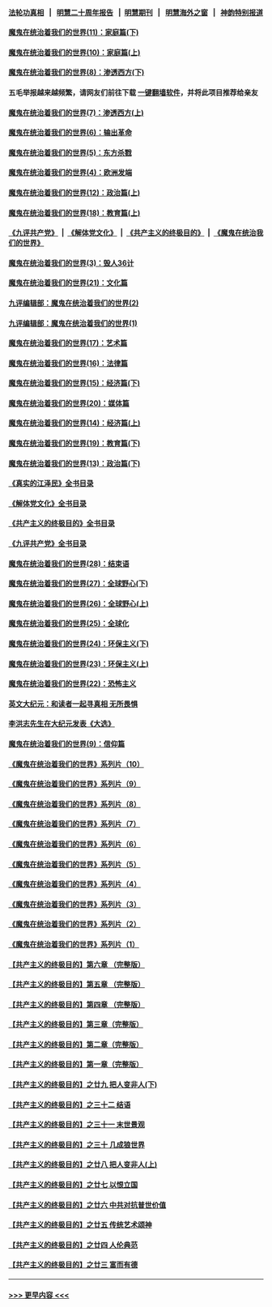 #### [法轮功真相](https://github.com/gfw-breaker/truth/blob/master/README.md?t=0) &nbsp;&nbsp;|&nbsp;&nbsp; [明慧二十周年报告](https://github.com/gfw-breaker/mh-reports/blob/master/README.md?t=0) &nbsp;&nbsp;|&nbsp;&nbsp;[明慧期刊](https://github.com/gfw-breaker/mh-qikan) &nbsp;&nbsp;|&nbsp;&nbsp; [明慧海外之窗](https://github.com/gfw-breaker/mh-news/blob/master/README.md?t=0) &nbsp;&nbsp;|&nbsp;&nbsp; [神韵特别报道](https://github.com/gfw-breaker/mh-news/blob/master/shenyun.md?t=0)
#### [魔鬼在统治着我们的世界(11)：家庭篇(下)](../pages/nsc422/n10440961.md?t=12100201) 
#### [魔鬼在统治着我们的世界(10)：家庭篇(上)](../pages/nsc422/n10435448.md?t=12100201) 
#### [魔鬼在统治着我们的世界(8)：渗透西方(下)](../pages/nsc422/n10429603.md?t=12100201) 
#### 五毛举报越来越频繁，请网友们前往下载 [一键翻墙软件](https://github.com/gfw-breaker/ssr-accounts)，并将此项目推荐给亲友
#### [魔鬼在统治着我们的世界(7)：渗透西方(上)](../pages/nsc422/n10426013.md?t=12100201) 
#### [魔鬼在统治着我们的世界(6)：输出革命](../pages/nsc422/n10421536.md?t=12100201) 
#### [魔鬼在统治着我们的世界(5)：东方杀戮](../pages/nsc422/n10417707.md?t=12100201) 
#### [魔鬼在统治着我们的世界(4)：欧洲发端](../pages/nsc422/n10414890.md?t=12100201) 
#### [魔鬼在统治着我们的世界(12)：政治篇(上)](../pages/nsc422/n10444576.md?t=12100201) 
#### [魔鬼在统治着我们的世界(18)：教育篇(上)](../pages/nsc422/n10526970.md?t=12100201) 
#### [《九评共产党》](https://github.com/begood0513/9ping.md/blob/master/README.md) &nbsp;|&nbsp; [《解体党文化》](../../../../jtdwh.md/blob/master/README.md)  &nbsp;|&nbsp; [《共产主义的终极目的》](../../../../gczydzjmd.md/blob/master/README.md) &nbsp;|&nbsp; [《魔鬼在统治我们的世界》](../../../../mgztzwmdsj.md/blob/master/README.md) 
#### [魔鬼在统治着我们的世界(3)：毁人36计](../pages/nsc422/n10411583.md?t=12100201) 
#### [魔鬼在统治着我们的世界(21)：文化篇](../pages/nsc422/n10597706.md?t=12100201) 
#### [九评编辑部：魔鬼在统治着我们的世界(2)](../pages/nsc422/n10410036.md?t=12100201) 
#### [九评编辑部：魔鬼在统治着我们的世界(1)](../pages/nsc422/n10406825.md?t=12100201) 
#### [魔鬼在统治着我们的世界(17)：艺术篇](../pages/nsc422/n10499093.md?t=12100201) 
#### [魔鬼在统治着我们的世界(16)：法律篇](../pages/nsc422/n10485969.md?t=12100201) 
#### [魔鬼在统治着我们的世界(15)：经济篇(下)](../pages/nsc422/n10469975.md?t=12100201) 
#### [魔鬼在统治着我们的世界(20)：媒体篇](../pages/nsc422/n10586579.md?t=12100201) 
#### [魔鬼在统治着我们的世界(14)：经济篇(上)](../pages/nsc422/n10457370.md?t=12100201) 
#### [魔鬼在统治着我们的世界(19)：教育篇(下)](../pages/nsc422/n10564808.md?t=12100201) 
#### [魔鬼在统治着我们的世界(13)：政治篇(下)](../pages/nsc422/n10448270.md?t=12100201) 
#### [《真实的江泽民》全书目录](../pages/nsc422/n13721399.md?t=12100201) 
#### [《解体党文化》全书目录](../pages/nsc422/n13721157.md?t=12100201) 
#### [《共产主义的终极目的》全书目录](../pages/nsc422/n13721048.md?t=12100201) 
#### [《九评共产党》全书目录](../pages/nsc422/n13708085.md?t=12100201) 
#### [魔鬼在统治着我们的世界(28)：结束语](../pages/nsc422/n10936246.md?t=12100201) 
#### [魔鬼在统治着我们的世界(27)：全球野心(下)](../pages/nsc422/n10928319.md?t=12100201) 
#### [魔鬼在统治着我们的世界(26)：全球野心(上)](../pages/nsc422/n10900318.md?t=12100201) 
#### [魔鬼在统治着我们的世界(25)：全球化](../pages/nsc422/n10788205.md?t=12100201) 
#### [魔鬼在统治着我们的世界(24)：环保主义(下)](../pages/nsc422/n10695307.md?t=12100201) 
#### [魔鬼在统治着我们的世界(23)：环保主义(上)](../pages/nsc422/n10688613.md?t=12100201) 
#### [魔鬼在统治着我们的世界(22)：恐怖主义](../pages/nsc422/n10614727.md?t=12100201) 
#### [英文大纪元：和读者一起寻真相 无所畏惧](../pages/nsc422/n12542027.md?t=12100201) 
#### [李洪志先生在大纪元发表《大选》](../pages/nsc422/n12534746.md?t=12100201) 
#### [魔鬼在统治着我们的世界(9)：信仰篇](../pages/nsc422/n10432159.md?t=12100201) 
#### [《魔鬼在统治着我们的世界》系列片（10）](../pages/nsc422/n12292670.md?t=12100201) 
#### [《魔鬼在统治着我们的世界》系列片（9）](../pages/nsc422/n12290859.md?t=12100201) 
#### [《魔鬼在统治着我们的世界》系列片（8）](../pages/nsc422/n12287445.md?t=12100201) 
#### [《魔鬼在统治着我们的世界》系列片（7）](../pages/nsc422/n12283425.md?t=12100201) 
#### [《魔鬼在统治着我们的世界》系列片（6）](../pages/nsc422/n12282314.md?t=12100201) 
#### [《魔鬼在统治着我们的世界》系列片（5）](../pages/nsc422/n12281419.md?t=12100201) 
#### [《魔鬼在统治着我们的世界》系列片（4）](../pages/nsc422/n12274024.md?t=12100201) 
#### [《魔鬼在统治着我们的世界》系列片（3）](../pages/nsc422/n12271322.md?t=12100201) 
#### [《魔鬼在统治着我们的世界》系列片（2）](../pages/nsc422/n12269049.md?t=12100201) 
#### [《魔鬼在统治着我们的世界》系列片（1）](../pages/nsc422/n12267575.md?t=12100201) 
#### [【共产主义的终极目的】第六章 （完整版）](../pages/nsc422/n11428913.md?t=12100201) 
#### [【共产主义的终极目的】第五章 （完整版）](../pages/nsc422/n11428912.md?t=12100201) 
#### [【共产主义的终极目的】第四章 （完整版）](../pages/nsc422/n11428907.md?t=12100201) 
#### [【共产主义的终极目的】第三章（完整版）](../pages/nsc422/n11428848.md?t=12100201) 
#### [【共产主义的终极目的】第二章（完整版）](../pages/nsc422/n11428831.md?t=12100201) 
#### [【共产主义的终极目的】第一章（完整版）](../pages/nsc422/n11417651.md?t=12100201) 
#### [【共产主义的终极目的】之廿九 把人变非人(下)](../pages/nsc422/n11344140.md?t=12100201) 
#### [【共产主义的终极目的】之三十二 结语](../pages/nsc422/n11360535.md?t=12100201) 
#### [【共产主义的终极目的】之三十一 末世景观](../pages/nsc422/n11351129.md?t=12100201) 
#### [【共产主义的终极目的】之三十 几成狼世界](../pages/nsc422/n11348280.md?t=12100201) 
#### [【共产主义的终极目的】之廿八 把人变非人(上)](../pages/nsc422/n11340492.md?t=12100201) 
#### [【共产主义的终极目的】之廿七 以恨立国](../pages/nsc422/n11336944.md?t=12100201) 
#### [【共产主义的终极目的】之廿六 中共对抗普世价值](../pages/nsc422/n11324785.md?t=12100201) 
#### [【共产主义的终极目的】之廿五 传统艺术颂神](../pages/nsc422/n11296396.md?t=12100201) 
#### [【共产主义的终极目的】之廿四 人伦典范](../pages/nsc422/n11296397.md?t=12100201) 
#### [【共产主义的终极目的】之廿三 富而有德](../pages/nsc422/n11283598.md?t=12100201) 

----
#### [ >>> 更早内容 <<< ](../indexes/nsc422-earlier.md)
